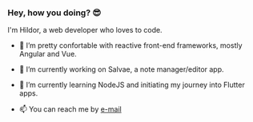 ### Hey, how you doing? 😎

I'm Hildor, a web developer who loves to code.

- 💪 I’m pretty confortable with reactive front-end frameworks, mostly Angular and Vue.

- 🔭 I’m currently working on Salvae, a note manager/editor app.

- 🌱 I’m currently learning NodeJS and initiating my journey into Flutter apps.

- 📫 You can reach me by [e-mail](mailto:hildorjunior@gmail.com)
